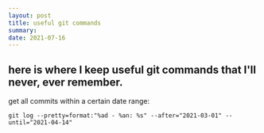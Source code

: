 ```yaml
---
layout: post
title: useful git commands
summary:  
date: 2021-07-16
---
```


## here is where I keep useful git commands that I'll never, ever remember.

get all commits within a certain date range:

`git log --pretty=format:"%ad - %an: %s" --after="2021-03-01" --until="2021-04-14" `